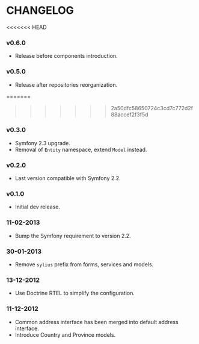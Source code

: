 CHANGELOG
=========

<<<<<<< HEAD
### v0.6.0

* Release before components introduction.

### v0.5.0

* Release after repositories reorganization.

=======
>>>>>>> 2a50dfc58650724c3cd7c772d2f88accef2f3f5d
### v0.3.0

* Symfony 2.3 upgrade.
* Removal of ``Entity`` namespace, extend ``Model`` instead.

### v0.2.0

* Last version compatible with Symfony 2.2.

### v0.1.0

* Initial dev release.

### 11-02-2013

* Bump the Symfony requirement to version 2.2.

### 30-01-2013

* Remove ``sylius`` prefix from forms, services and models.

### 13-12-2012

* Use Doctrine RTEL to simplify the configuration.

### 11-12-2012

* Common address interface has been merged into default address interface.
* Introduce Country and Province models.
